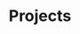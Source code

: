 ---
title: Projects
layout: Card
items:
  - text: vue-power-admin
    link: https://github.com/zhou-tao/vue-power-admin
    description: A powerful admin based on Vue3 + Typescript
    icon: 
      src: /vue.svg

  - text: vitepress-theme-me
    link: https://github.com/zhou-tao/vitepress-theme-me
    description: Vitepress theme for personal website
    icon: 
      src: /markdown.svg

  - text: vite-plugin-env-parser
    link: https://github.com/zhou-tao/vite-plugin-env-parser
    description: Vite plugin for env type parser
    icon: 
      src: /vite.svg
---